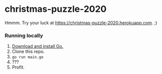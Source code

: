 # christmas-puzzle-2020

Hmmm. Try your luck at https://christmas-puzzle-2020.herokuapp.com. ;)

### Running locally
1. [Download and install Go.](https://golang.org/doc/install)
2. Clone this repo.
3. `go run main.go`
4. ???
5. Profit.
